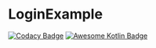 # LoginExample
[![Codacy Badge](https://api.codacy.com/project/badge/Grade/94ade7327f954975b6de68ab8e971cf3)](https://app.codacy.com/app/furkanaskin/LoginExample?utm_source=github.com&utm_medium=referral&utm_content=furkanaskin/LoginExample&utm_campaign=Badge_Grade_Dashboard)
[![Awesome Kotlin Badge](https://kotlin.link/awesome-kotlin.svg)](https://github.com/KotlinBy/awesome-kotlin)
